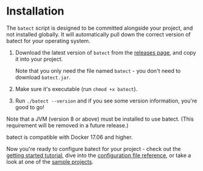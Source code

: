 # Installation

The `batect` script is designed to be committed alongside your project, and not installed globally. It will
automatically pull down the correct version of batect for your operating system.

1. Download the latest version of `batect` from the [releases page](https://github.com/charleskorn/batect/releases),
   and copy it into your project.

   Note that you only need the file named `batect` - you don't need to download `batect.jar`.

2. Make sure it's executable (run `chmod +x batect`).
3. Run `./batect --version` and if you see some version information, you're good to go!

Note that a JVM (version 8 or above) must be installed to use batect. (This requirement will be removed in a future release.)

batect is compatible with Docker 17.06 and higher.

Now you're ready to configure batect for your project - check out the [getting started tutorial](GettingStarted.md), dive into the
[configuration file reference](config/Overview.md), or take a look at one of the [sample projects](SampleProjects.md).
